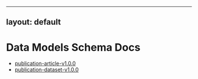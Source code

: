 
---
layout: default
---

# Data Models Schema Docs

- [publication-article-v1.0.0](./publication-article-v1.0.0.html)
- [publication-dataset-v1.0.0](./publication-dataset-v1.0.0.html)
